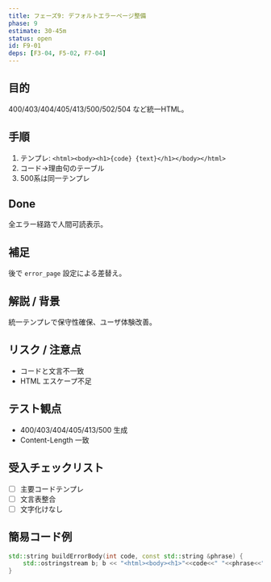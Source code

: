 ```yaml
---
title: フェーズ9: デフォルトエラーページ整備
phase: 9
estimate: 30-45m
status: open
id: F9-01
deps: [F3-04, F5-02, F7-04]
---
```


## 目的
400/403/404/405/413/500/502/504 など統一HTML。

## 手順
1. テンプレ: `<html><body><h1>{code} {text}</h1></body></html>`
2. コード→理由句のテーブル
3. 500系は同一テンプレ

## Done
全エラー経路で人間可読表示。

## 補足
後で `error_page` 設定による差替え。

## 解説 / 背景
統一テンプレで保守性確保、ユーザ体験改善。

## リスク / 注意点
- コードと文言不一致
- HTML エスケープ不足

## テスト観点
- 400/403/404/405/413/500 生成
- Content-Length 一致

## 受入チェックリスト
- [ ] 主要コードテンプレ
- [ ] 文言表整合
- [ ] 文字化けなし

## 簡易コード例
```cpp
std::string buildErrorBody(int code, const std::string &phrase) {
	std::ostringstream b; b << "<html><body><h1>"<<code<<" "<<phrase<<"</h1></body></html>"; return b.str();
}
```

